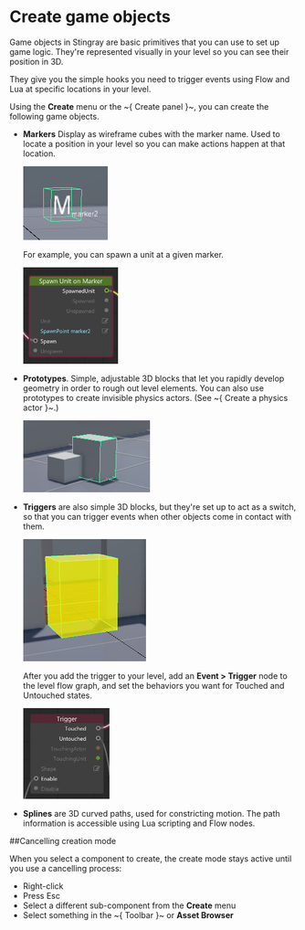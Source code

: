 # Create game objects

Game objects in Stingray are basic primitives that you can use to set up game logic. They're represented visually in your level so you can see their position in 3D.

They give you the simple hooks you need to trigger events using Flow and Lua at specific locations in your level.

Using the **Create** menu  or the ~{ Create panel }~, you can create the following game objects.

- **Markers** Display as wireframe cubes with the marker name. Used to locate a position in your level so you can make actions happen at that location.

	![](../images/marker.png)

	For example, you can spawn a unit at a given marker.

	![](../images/spawn_marker_flow.png)

- **Prototypes**. Simple, adjustable 3D blocks that let you rapidly develop geometry in order to rough out level elements. You can also use prototypes to create invisible physics actors. (See ~{ Create a physics actor }~.)

	![](../images/primitives.png)

- **Triggers** are also simple 3D blocks, but they're set up to act as a switch, so that you can trigger events when other objects come in contact with them.

	![](../images/triggers.png)

	After you add the trigger to your level, add an **Event > Trigger** node to the level flow graph, and set the behaviors you want for Touched and Untouched states.

	![](../images/trigger_flow_node.png)


- **Splines** are 3D curved paths, used for constricting motion. The path information is accessible using Lua scripting and Flow nodes.

##Cancelling creation mode

When you select a component to create, the create mode stays active until you use a cancelling process:

- Right-click
- Press Esc
- Select a different sub-component from the **Create** menu
- Select something in the ~{ Toolbar }~ or **Asset Browser**
